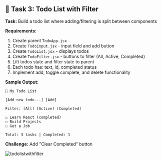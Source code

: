 ## 🎯 Task 3: Todo List with Filter

**Task:** Build a todo list where adding/filtering is split between components

**Requirements:**
1. Create parent `TodoApp.jsx`
2. Create `TodoInput.jsx` - input field and add button
3. Create `TodoList.jsx` - displays todos
4. Create `TodoFilter.jsx` - buttons to filter (All, Active, Completed)
5. Lift todos state and filter state to parent
6. Each todo has: text, id, completed status
7. Implement add, toggle complete, and delete functionality

**Sample Output:**
```
📝 My Todo List

[Add new todo...] [Add]

Filter: [All] [Active] [Completed]

☑ Learn React (completed)
☐ Build Projects
☐ Get a Job

Total: 3 tasks | Completed: 1
```

**Challenge:** Add "Clear Completed" button

![todolistwithfilter]()